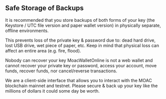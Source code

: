 ## Safe Storage of Backups

It is recommended that you store backups of both forms of your key (the Keystore / UTC file version and paper wallet version) in physically separate, offline environments.

This prevents loss of the private key & password due to: dead hard drive, lost USB drive, wet piece of paper, etc. Keep in mind that physical loss can affect an entire area (e.g. fire, flood).

Nobody can recover your key
MoacWalletOnline is not a web wallet and cannot recover your private key or password, access your account, move funds, recover funds, nor cancel/reverse transactions.

We are a client-side interface that allows you to interact with the MOAC blockchain mainnet and testnet. Please secure & back up your key like the millions of dollars it could some day be worth.

